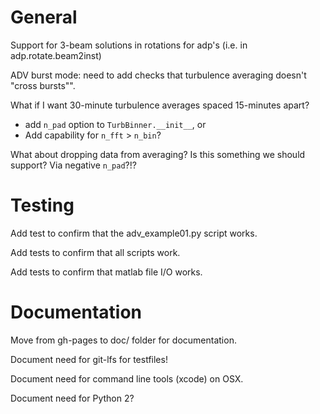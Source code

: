 General
=======

Support for 3-beam solutions in rotations for adp's (i.e. in adp.rotate.beam2inst)

ADV burst mode: need to add checks that turbulence averaging doesn't "cross bursts"".

What if I want 30-minute turbulence averages spaced 15-minutes apart?
  - add `n_pad` option to `TurbBinner.__init__`, or
  - Add capability for `n_fft` > `n_bin`?

What about dropping data from averaging? Is this something we should support? Via negative `n_pad`?!?

Testing
======

Add test to confirm that the adv_example01.py script works.

Add tests to confirm that all scripts work.

Add tests to confirm that matlab file I/O works.

Documentation
====

Move from gh-pages to doc/ folder for documentation.

Document need for git-lfs for testfiles!

Document need for command line tools (xcode) on OSX.

Document need for Python 2?

